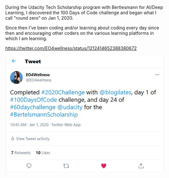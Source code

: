 During the Udacity Tech Scholarship program with Bertlesmann for AI/Deep Learning, I discovered the 100 Days of Code challenge and began what I call "round zero" on Jan 1, 2020. 

Since then I've been coding and/or learning about coding every day since then and encouraging other coders on the various learning platforms in which I am learning. 

https://twitter.com/EO4wellness/status/1212414652388380672

![original-tweet](https://github.com/EO4wellness/T-I-L/blob/main/Images/100DaysOfCode_getting-started.jpg)
